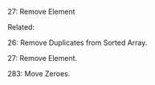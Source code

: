 27: Remove Element

Related: 

26: Remove Duplicates from Sorted Array.

27: Remove Element.

283: Move Zeroes.